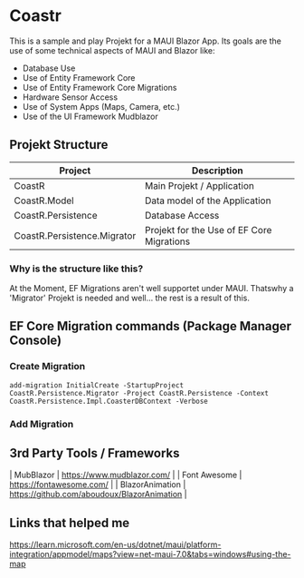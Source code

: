 # Coastr

This is a sample and play Projekt for a MAUI Blazor App.
Its goals are the use of some technical aspects of MAUI and Blazor like:

- Database Use
- Use of Entity Framework Core
- Use of Entity Framework Core Migrations
- Hardware Sensor Access
- Use of System Apps (Maps, Camera, etc.)
- Use of the UI Framework Mudblazor


## Projekt Structure

| Project | Description |
| ----------- | ----------- |
| CoastR | Main Projekt / Application |
| CoastR.Model | Data model of the Application |
| CoastR.Persistence | Database Access |
| CoastR.Persistence.Migrator | Projekt for the Use of EF Core Migrations |

### Why is the structure like this?

At the Moment, EF Migrations aren't well supportet under MAUI. Thatswhy a 'Migrator' Projekt is needed and well... the rest is a result of this.



## EF Core Migration commands (Package Manager Console)

### Create Migration
`add-migration InitialCreate -StartupProject CoastR.Persistence.Migrator -Project CoastR.Persistence -Context CoastR.Persistence.Impl.CoasterDBContext -Verbose`

### Add Migration

## 3rd Party Tools / Frameworks
| MubBlazor | https://www.mudblazor.com/ |
| Font Awesome | https://fontawesome.com/ |
| BlazorAnimation | https://github.com/aboudoux/BlazorAnimation |

## Links that helped me


https://learn.microsoft.com/en-us/dotnet/maui/platform-integration/appmodel/maps?view=net-maui-7.0&tabs=windows#using-the-map



